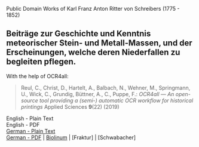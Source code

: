 Public Domain Works of Karl Franz Anton Ritter von Schreibers (1775 - 1852)

## Beiträge zur Geschichte und Kenntnis meteorischer Stein- und Metall-Massen, und der Erscheinungen, welche deren Niederfallen zu begleiten pflegen.

With the help of OCR4all:

> Reul, C., Christ, D., Hartelt, A., Balbach, N., Wehner, M., Springmann, U., Wick, C., Grundig, Büttner, A., C., Puppe, F.: *OCR4all — An open-source tool providing a (semi-) automatic OCR workflow for historical printings* Applied Sciences **9**(22) (2019)

English - Plain Text  
English - PDF  
[German - Plain Text](beitrage-geschichte-meteorischer-stein-metall-massen/full-text-german.md)  
[German - PDF](https://cdn.solaranamnesis.com/Schreibers/schreibers_1820_beitrage_geschichte_meteorischer_stein_metall_massen_german_baskerville.pdf) | [Biolinum](https://cdn.solaranamnesis.com/Schreibers/schreibers_1820_beitrage_geschichte_meteorischer_stein_metall_massen_german_biolinum.pdf) | [Fraktur] | [Schwabacher]  
